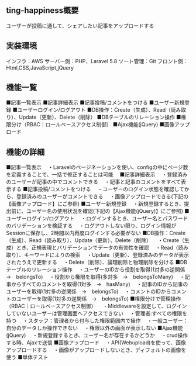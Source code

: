 
## ting-happiness概要
ユーザーが投稿に通して、シェアしたい記事をアップロードする

## 実装環境
インフラ：AWS
サーバー側：PHP、Laravel 5.8
ソート管理：Git
フロント側：Html,CSS,JavaScript,jQuery

## 機能一覧
■記事一覧表示
■記事詳細表示
■記事投稿/コメントをつける
■ユーザー新規登録
■ユーザーログイン/ログアウト
■DB操作：Create（生成）、Read（読み取り）、Update（更新）、Delete（削除）
■DBテーブルのリレーション操作
■権限分け（RBAC｜ロールベースアクセス制御）
■Ajax機能(jQuery)
■画像アップロード

## 機能の詳細
■記事一覧表示
　・Laravelのページネーションを使い、configの中にページ数を定義することで、一括で修正することは可能　
■記事詳細表示
　・登録済みのユーザーが記事の中でコメントできる
　・記事と記事のコメントをすべて表示する
■記事投稿/コメントをつける
　・ユーザーのログイン状態を確認してから、登録済みのユーザーがコメントできる
　・画像アップロードできる(下記の【画像アップロード】にご参照)
■ユーザー新規登録
　・新規登録するとき、提出前に、ユーザー名の使用状況を確認(下記の【Ajax機能(jQuery)】にご参照)
■ユーザーログイン/ログアウト
　・ログインするとき、ユーザー名とパスワードのバリデーションを検証する
　・ログアウトしない限り、ログイン情報がSessionに保存し、2時間以内再度ログインする必要がない
■DB操作：Create（生成）、Read（読み取り）、Update（更新）、Delete（削除）
　・Create（生成）とき、正規表現とバリデーションでデータの有効性を確認
　・Read（読み取り）、キーワードによりの検索
　・Update（更新）、登録済みのデータが表示されたうえで更新する
　・Delete（削除）、論理削除と物理削除を分ける
■DBテーブルのリレーション操作
　・ユーザーのIDから役割を取得(1対多の逆関係　→　belongsTo)
　・役割から権限を取得(多対多　→　belongsToMany)
　・記事からすべてのコメントを取得(1対多　→　hasMany)
　・記事のIDから記事のユーザーを取得(1対多の逆関係　→　belongsTo)
　・コメントのIDからコメントのユーザーを取得(1対多の逆関係　→　belongsTo)
■権限分けで管理操作（RBAC｜ロールベースアクセス制御）
　・Middlewareを設定して、ログインしていないユーザーは管理画面へアクセスできない
　・管理者:すべての権限を持つ
　・スタッフ：管理者から付与した権限範囲内で操作
　・一般ユーザー：自分のデータしか操作できない
　・権限以外の画面が表示しない
■Ajax機能(jQuery)
　・新規登録するとき、ユーザー名が存在するかどうか
　・crud操作する時、Ajaxで送信
■画像アップロード
　・API(Webupload)を使って、画像アップロードする
　・画像がアップロードしないとき、ディフォルトの画像を使う
■単体テスト


